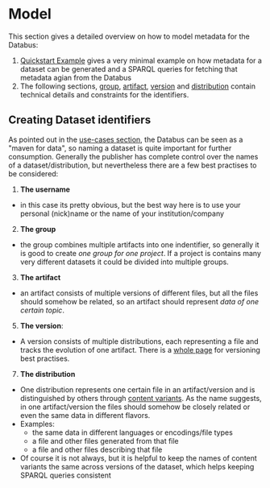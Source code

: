 # Model

This section gives a detailed overview on how to model metadata for the Databus:

1. [Quickstart Example](/docs/quickstart-examples.md) gives a very minimal example on how metadata for a dataset can be generated and a SPARQL queries for fetching that metadata agian from the Databus
2. The following sections, [group](/docs/group.md), [artifact](/docs/artifact.md), [version](/docs/version.md) and [distribution](/docs/distribution.md) contain technical details and constraints for the identifiers.


## Creating Dataset identifiers

As pointed out in the [use-cases section](/docs/usecases.md), the Databus can be seen as a "maven for data", so naming a dataset is quite important for further consumption. Generally the publisher has complete control over the names of a dataset/distribution, but nevertheless there are a few best practises to be considered:

1. **The username**
  * in this case its pretty obvious, but the best way here is to use your personal (nick)name or the name of your institution/company
2. **The group**
  * the group combines multiple artifacts into one indentifier, so generally it is good to create *one group for one project*. If a project is contains many very different datasets it could be divided into multiple groups.
3. **The artifact**
  * an artifact consists of multiple versions of different files, but all the files should somehow be related, so an artifact should represent *data of one certain topic*.    
5. **The version**:
  * A version consists of multiple distributions, each representing a file and tracks the evolution of one artifact. There is a [whole page](/docs/versioning.md) for versioning best practises.
7. **The distribution**
  * One distribution represents one certain file in an artifact/version and is distinguished by others through [content variants](content-variants.md). As the name suggests, in one artifact/version the files should somehow be closely related or even the same data in different flavors.
  * Examples:
    * the same data in different languages or encodings/file types
    * a file and other files generated from that file
    * a file and other files describing that file
  * Of course it is not always, but it is helpful to keep the names of content variants the same across versions of the dataset, which helps keeping SPARQL queries consistent 
